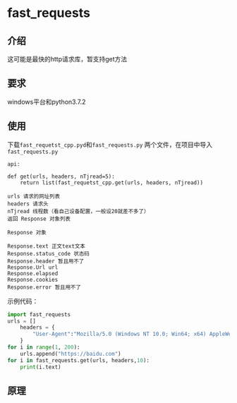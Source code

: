 # fast_requests

## 介绍

这可能是最快的http请求库，暂支持get方法

## 要求
windows平台和python3.7.2

## 使用

下载`fast_requetst_cpp.pyd`和`fast_requests.py` 两个文件，在项目中导入`fast_requests.py`

```
api:

def get(urls, headers, nTjread=5):
    return list(fast_requetst_cpp.get(urls, headers, nTjread))
    
urls 请求的网址列表
headers 请求头
nTjread 线程数（看自己设备配置，一般设20就差不多了）
返回 Response 对象列表

Response 对象

Response.text 正文text文本
Response.status_code 状态码
Response.header 暂且用不了
Response.Url url 
Response.elapsed 
Response.cookies 
Response.error 暂且用不了
```



示例代码：

```python
import fast_requests
urls = []
    headers = {
        "User-Agent":"Mozilla/5.0 (Windows NT 10.0; Win64; x64) AppleWebKit/537.36 (KHTML, like Gecko) Chrome/80.0.3987.163 Safari/537.36"
    }
for i in range(1, 200):
    urls.append("https://baidu.com")
for i in fast_requests.get(urls, headers,10):
    print(i.text)
```
## 原理

